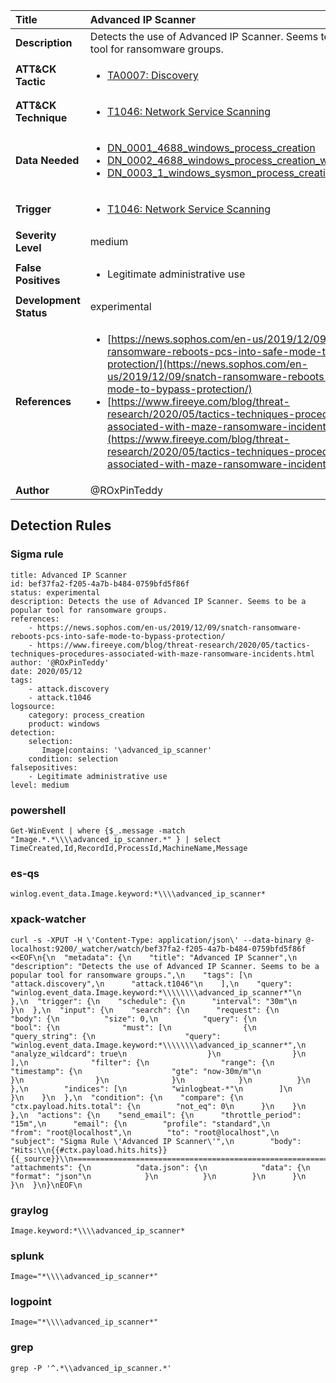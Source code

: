| Title                    | Advanced IP Scanner       |
|:-------------------------|:------------------|
| **Description**          | Detects the use of Advanced IP Scanner. Seems to be a popular tool for ransomware groups. |
| **ATT&amp;CK Tactic**    |  <ul><li>[TA0007: Discovery](https://attack.mitre.org/tactics/TA0007)</li></ul>  |
| **ATT&amp;CK Technique** | <ul><li>[T1046: Network Service Scanning](https://attack.mitre.org/techniques/T1046)</li></ul>  |
| **Data Needed**          | <ul><li>[DN_0001_4688_windows_process_creation](../Data_Needed/DN_0001_4688_windows_process_creation.md)</li><li>[DN_0002_4688_windows_process_creation_with_commandline](../Data_Needed/DN_0002_4688_windows_process_creation_with_commandline.md)</li><li>[DN_0003_1_windows_sysmon_process_creation](../Data_Needed/DN_0003_1_windows_sysmon_process_creation.md)</li></ul>  |
| **Trigger**              | <ul><li>[T1046: Network Service Scanning](../Triggers/T1046.md)</li></ul>  |
| **Severity Level**       | medium |
| **False Positives**      | <ul><li>Legitimate administrative use</li></ul>  |
| **Development Status**   | experimental |
| **References**           | <ul><li>[https://news.sophos.com/en-us/2019/12/09/snatch-ransomware-reboots-pcs-into-safe-mode-to-bypass-protection/](https://news.sophos.com/en-us/2019/12/09/snatch-ransomware-reboots-pcs-into-safe-mode-to-bypass-protection/)</li><li>[https://www.fireeye.com/blog/threat-research/2020/05/tactics-techniques-procedures-associated-with-maze-ransomware-incidents.html](https://www.fireeye.com/blog/threat-research/2020/05/tactics-techniques-procedures-associated-with-maze-ransomware-incidents.html)</li></ul>  |
| **Author**               | @ROxPinTeddy |


## Detection Rules

### Sigma rule

```
title: Advanced IP Scanner 
id: bef37fa2-f205-4a7b-b484-0759bfd5f86f
status: experimental
description: Detects the use of Advanced IP Scanner. Seems to be a popular tool for ransomware groups.
references:
    - https://news.sophos.com/en-us/2019/12/09/snatch-ransomware-reboots-pcs-into-safe-mode-to-bypass-protection/
    - https://www.fireeye.com/blog/threat-research/2020/05/tactics-techniques-procedures-associated-with-maze-ransomware-incidents.html
author: '@ROxPinTeddy'
date: 2020/05/12
tags:
    - attack.discovery
    - attack.t1046
logsource:
    category: process_creation
    product: windows
detection:
    selection:
       Image|contains: '\advanced_ip_scanner'
    condition: selection
falsepositives:
    - Legitimate administrative use
level: medium

```





### powershell
    
```
Get-WinEvent | where {$_.message -match "Image.*.*\\\\advanced_ip_scanner.*" } | select TimeCreated,Id,RecordId,ProcessId,MachineName,Message
```


### es-qs
    
```
winlog.event_data.Image.keyword:*\\\\advanced_ip_scanner*
```


### xpack-watcher
    
```
curl -s -XPUT -H \'Content-Type: application/json\' --data-binary @- localhost:9200/_watcher/watch/bef37fa2-f205-4a7b-b484-0759bfd5f86f <<EOF\n{\n  "metadata": {\n    "title": "Advanced IP Scanner",\n    "description": "Detects the use of Advanced IP Scanner. Seems to be a popular tool for ransomware groups.",\n    "tags": [\n      "attack.discovery",\n      "attack.t1046"\n    ],\n    "query": "winlog.event_data.Image.keyword:*\\\\\\\\advanced_ip_scanner*"\n  },\n  "trigger": {\n    "schedule": {\n      "interval": "30m"\n    }\n  },\n  "input": {\n    "search": {\n      "request": {\n        "body": {\n          "size": 0,\n          "query": {\n            "bool": {\n              "must": [\n                {\n                  "query_string": {\n                    "query": "winlog.event_data.Image.keyword:*\\\\\\\\advanced_ip_scanner*",\n                    "analyze_wildcard": true\n                  }\n                }\n              ],\n              "filter": {\n                "range": {\n                  "timestamp": {\n                    "gte": "now-30m/m"\n                  }\n                }\n              }\n            }\n          }\n        },\n        "indices": [\n          "winlogbeat-*"\n        ]\n      }\n    }\n  },\n  "condition": {\n    "compare": {\n      "ctx.payload.hits.total": {\n        "not_eq": 0\n      }\n    }\n  },\n  "actions": {\n    "send_email": {\n      "throttle_period": "15m",\n      "email": {\n        "profile": "standard",\n        "from": "root@localhost",\n        "to": "root@localhost",\n        "subject": "Sigma Rule \'Advanced IP Scanner\'",\n        "body": "Hits:\\n{{#ctx.payload.hits.hits}}{{_source}}\\n================================================================================\\n{{/ctx.payload.hits.hits}}",\n        "attachments": {\n          "data.json": {\n            "data": {\n              "format": "json"\n            }\n          }\n        }\n      }\n    }\n  }\n}\nEOF\n
```


### graylog
    
```
Image.keyword:*\\\\advanced_ip_scanner*
```


### splunk
    
```
Image="*\\\\advanced_ip_scanner*"
```


### logpoint
    
```
Image="*\\\\advanced_ip_scanner*"
```


### grep
    
```
grep -P '^.*\\advanced_ip_scanner.*'
```



